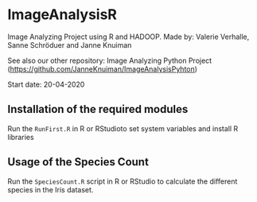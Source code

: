 # ImageAnalysisR
Image Analyzing Project using R and HADOOP. Made by: Valerie Verhalle, Sanne Schröduer and Janne Knuiman

See also our other repository: Image Analyzing Python Project (https://github.com/JanneKnuiman/ImageAnalysisPyhton)

Start date: 20-04-2020

## Installation of the required modules
Run the ```RunFirst.R``` in R or RStudioto set system variables and install R libraries

## Usage of the Species Count
Run the ```SpeciesCount.R``` script in R or RStudio to calculate the different species in the Iris dataset.
